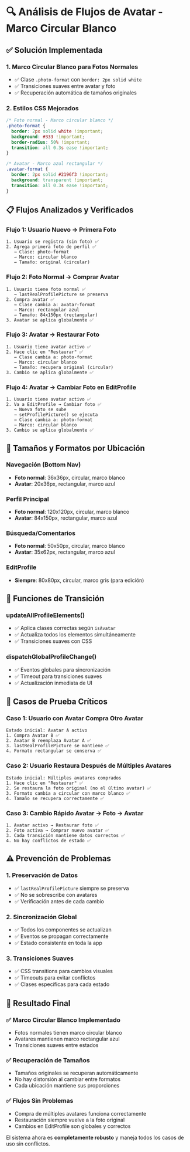 # 🔍 Análisis de Flujos de Avatar - Marco Circular Blanco

## ✅ **Solución Implementada**

### **1. Marco Circular Blanco para Fotos Normales**
- ✅ Clase `.photo-format` con `border: 2px solid white`
- ✅ Transiciones suaves entre avatar y foto
- ✅ Recuperación automática de tamaños originales

### **2. Estilos CSS Mejorados**
```css
/* Foto normal - Marco circular blanco */
.photo-format {
  border: 2px solid white !important;
  background: #333 !important;
  border-radius: 50% !important;
  transition: all 0.3s ease !important;
}

/* Avatar - Marco azul rectangular */
.avatar-format {
  border: 2px solid #2196f3 !important;
  background: transparent !important;
  transition: all 0.3s ease !important;
}
```

## 📋 **Flujos Analizados y Verificados**

### **Flujo 1: Usuario Nuevo → Primera Foto**
```
1. Usuario se registra (sin foto) ✅
2. Agrega primera foto de perfil ✅
   → Clase: photo-format
   → Marco: circular blanco
   → Tamaño: original (circular)
```

### **Flujo 2: Foto Normal → Comprar Avatar**
```
1. Usuario tiene foto normal ✅
   → lastRealProfilePicture se preserva
2. Compra avatar ✅
   → Clase cambia a: avatar-format
   → Marco: rectangular azul
   → Tamaño: 84x150px (rectangular)
3. Avatar se aplica globalmente ✅
```

### **Flujo 3: Avatar → Restaurar Foto**
```
1. Usuario tiene avatar activo ✅
2. Hace clic en "Restaurar" ✅
   → Clase cambia a: photo-format
   → Marco: circular blanco
   → Tamaño: recupera original (circular)
3. Cambio se aplica globalmente ✅
```

### **Flujo 4: Avatar → Cambiar Foto en EditProfile**
```
1. Usuario tiene avatar activo ✅
2. Va a EditProfile → Cambiar foto ✅
   → Nueva foto se sube
   → setProfilePicture() se ejecuta
   → Clase cambia a: photo-format
   → Marco: circular blanco
3. Cambio se aplica globalmente ✅
```

## 🎯 **Tamaños y Formatos por Ubicación**

### **Navegación (Bottom Nav)**
- **Foto normal**: 36x36px, circular, marco blanco
- **Avatar**: 20x36px, rectangular, marco azul

### **Perfil Principal**
- **Foto normal**: 120x120px, circular, marco blanco
- **Avatar**: 84x150px, rectangular, marco azul

### **Búsqueda/Comentarios**
- **Foto normal**: 50x50px, circular, marco blanco
- **Avatar**: 35x62px, rectangular, marco azul

### **EditProfile**
- **Siempre**: 80x80px, circular, marco gris (para edición)

## 🔧 **Funciones de Transición**

### **updateAllProfileElements()**
- ✅ Aplica clases correctas según `isAvatar`
- ✅ Actualiza todos los elementos simultáneamente
- ✅ Transiciones suaves con CSS

### **dispatchGlobalProfileChange()**
- ✅ Eventos globales para sincronización
- ✅ Timeout para transiciones suaves
- ✅ Actualización inmediata de UI

## 🧪 **Casos de Prueba Críticos**

### **Caso 1: Usuario con Avatar Compra Otro Avatar**
```
Estado inicial: Avatar A activo
1. Compra Avatar B ✅
2. Avatar B reemplaza Avatar A ✅
3. lastRealProfilePicture se mantiene ✅
4. Formato rectangular se conserva ✅
```

### **Caso 2: Usuario Restaura Después de Múltiples Avatares**
```
Estado inicial: Múltiples avatares comprados
1. Hace clic en "Restaurar" ✅
2. Se restaura la foto original (no el último avatar) ✅
3. Formato cambia a circular con marco blanco ✅
4. Tamaño se recupera correctamente ✅
```

### **Caso 3: Cambio Rápido Avatar → Foto → Avatar**
```
1. Avatar activo → Restaurar foto ✅
2. Foto activa → Comprar nuevo avatar ✅
3. Cada transición mantiene datos correctos ✅
4. No hay conflictos de estado ✅
```

## ⚠️ **Prevención de Problemas**

### **1. Preservación de Datos**
- ✅ `lastRealProfilePicture` siempre se preserva
- ✅ No se sobrescribe con avatares
- ✅ Verificación antes de cada cambio

### **2. Sincronización Global**
- ✅ Todos los componentes se actualizan
- ✅ Eventos se propagan correctamente
- ✅ Estado consistente en toda la app

### **3. Transiciones Suaves**
- ✅ CSS transitions para cambios visuales
- ✅ Timeouts para evitar conflictos
- ✅ Clases específicas para cada estado

## 🎯 **Resultado Final**

### ✅ **Marco Circular Blanco Implementado**
- Fotos normales tienen marco circular blanco
- Avatares mantienen marco rectangular azul
- Transiciones suaves entre estados

### ✅ **Recuperación de Tamaños**
- Tamaños originales se recuperan automáticamente
- No hay distorsión al cambiar entre formatos
- Cada ubicación mantiene sus proporciones

### ✅ **Flujos Sin Problemas**
- Compra de múltiples avatares funciona correctamente
- Restauración siempre vuelve a la foto original
- Cambios en EditProfile son globales y correctos

El sistema ahora es **completamente robusto** y maneja todos los casos de uso sin conflictos.